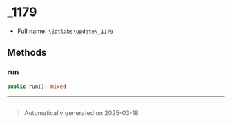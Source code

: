 
# _1179





* Full name: `\Zotlabs\Update\_1179`




## Methods


### run



```php
public run(): mixed
```












***


***
> Automatically generated on 2025-03-18
